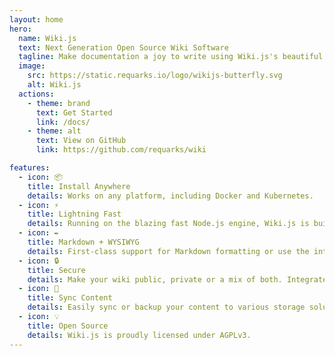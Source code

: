 ```yaml
---
layout: home
hero:
  name: Wiki.js
  text: Next Generation Open Source Wiki Software
  tagline: Make documentation a joy to write using Wiki.js's beautiful and intuitive interface!
  image:
    src: https://static.requarks.io/logo/wikijs-butterfly.svg
    alt: Wiki.js
  actions:
    - theme: brand
      text: Get Started
      link: /docs/
    - theme: alt
      text: View on GitHub
      link: https://github.com/requarks/wiki

features:
  - icon: 📦
    title: Install Anywhere
    details: Works on any platform, including Docker and Kubernetes.
  - icon: ⚡️
    title: Lightning Fast
    details: Running on the blazing fast Node.js engine, Wiki.js is built with performance in mind.
  - icon: ✒
    title: Markdown + WYSIWYG
    details: First-class support for Markdown formatting or use the intuitive visual editor.
  - icon: 🔒
    title: Secure
    details: Make your wiki public, private or a mix of both. Integrates with your existing authentication providers.
  - icon: 💽
    title: Sync Content
    details: Easily sync or backup your content to various storage solutions like GitHub, AWS S3 and more.
  - icon: 💡
    title: Open Source
    details: Wiki.js is proudly licensed under AGPLv3.
---
```

